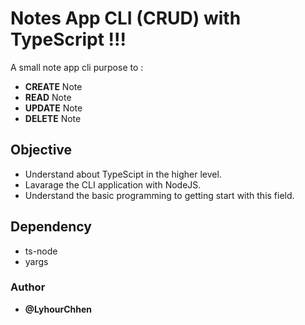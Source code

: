 # Notes App CLI (CRUD) with **TypeScript** !!!

A small note app cli purpose to : 

   - **CREATE** Note 
   - **READ** Note 
   - **UPDATE** Note
   - **DELETE** Note 

## Objective 
 - Understand about TypeScipt in the higher level.
 - Lavarage the CLI application with NodeJS.
 - Understand the basic programming to getting start with this field.


## Dependency 
 - ts-node
 - yargs

### Author 
- **@LyhourChhen**

